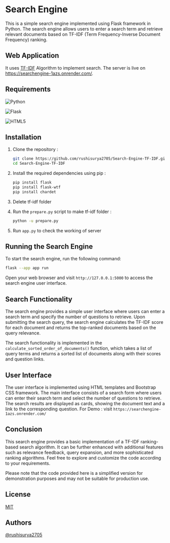 
# Search Engine

This is a simple search engine implemented using Flask framework in Python. The search engine allows users to enter a search term and retrieve relevant documents based on TF-IDF (Term Frequency-Inverse Document Frequency) ranking.

## Web Application

It uses [TF-IDF](https://en.wikipedia.org/wiki/Tf%E2%80%93idf) Algorithm to implement search. The server is live on https://searchengine-1azs.onrender.com/.

## Requirements

![Python](https://img.shields.io/badge/python-3670A0?style=for-the-badge&logo=python&logoColor=ffdd54)

![Flask](https://img.shields.io/badge/flask-%23000.svg?style=for-the-badge&logo=flask&logoColor=white)

![HTML5](https://img.shields.io/badge/html5-%23E34F26.svg?style=for-the-badge&logo=html5&logoColor=white)


## Installation

1. Clone the repository :
   ```bash
   git clone https://github.com/rushisurya2705/Search-Engine-TF-IDF.git
   cd Search-Engine-TF-IDF
   ```
2. Install the required dependencies using pip :
   ```bash
   pip install flask
   pip install flask-wtf
   pip install chardet
   ```
3. Delete tf-idf folder 

4. Run the `prepare.py` script to make tf-idf folder :
   ```bash
   python -u prepare.py
   ```
5. Run `app.py` to check the working of server


## Running the Search Engine

To start the search engine, run the following command:

```bash
flask --app app run
```

Open your web browser and visit `http://127.0.0.1:5000` to access the search engine user interface.

## Search Functionality

The search engine provides a simple user interface where users can enter a search term and specify the number of questions to retrieve. Upon submitting the search query, the search engine calculates the TF-IDF score for each document and returns the top-ranked documents based on the query relevance.

The search functionality is implemented in the `calculate_sorted_order_of_documents()` function, which takes a list of query terms and returns a sorted list of documents along with their scores and question links.

## User Interface

The user interface is implemented using HTML templates and Bootstrap CSS framework. The main interface consists of a search form where users can enter their search term and select the number of questions to retrieve. The search results are displayed as cards, showing the document text and a link to the corresponding question.
For Demo : visit `https://searchengine-1azs.onrender.com/`

## Conclusion

This search engine provides a basic implementation of a TF-IDF ranking-based search algorithm. It can be further enhanced with additional features such as relevance feedback, query expansion, and more sophisticated ranking algorithms. Feel free to explore and customize the code according to your requirements.

Please note that the code provided here is a simplified version for demonstration purposes and may not be suitable for production use.

## License

[MIT](https://choosealicense.com/licenses/mit/)

## Authors

[@rushisurya2705](https://github.com/rushisurya2705)
